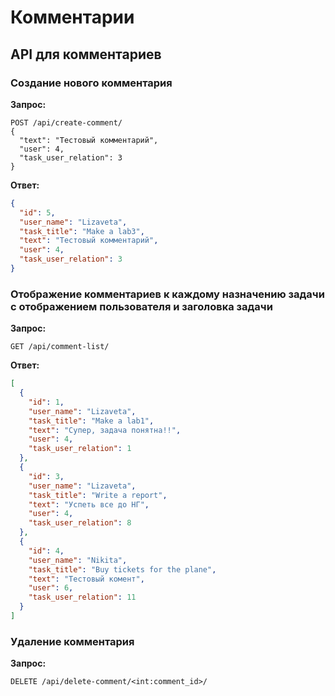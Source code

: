 # Комментарии

## API для комментариев

### Создание нового комментария

**Запрос:**

```http
POST /api/create-comment/
{
  "text": "Тестовый комментарий",
  "user": 4,
  "task_user_relation": 3
}
```

**Ответ:**

```json
{
  "id": 5,
  "user_name": "Lizaveta",
  "task_title": "Make a lab3",
  "text": "Тестовый комментарий",
  "user": 4,
  "task_user_relation": 3
}
```

### Отображение комментариев к каждому назначению задачи c отображением пользователя и заголовка задачи

**Запрос:**

```http
GET /api/comment-list/

```

**Ответ:**

```json
[
  {
    "id": 1,
    "user_name": "Lizaveta",
    "task_title": "Make a lab1",
    "text": "Супер, задача понятна!!",
    "user": 4,
    "task_user_relation": 1
  },
  {
    "id": 3,
    "user_name": "Lizaveta",
    "task_title": "Write a report",
    "text": "Успеть все до НГ",
    "user": 4,
    "task_user_relation": 8
  },
  {
    "id": 4,
    "user_name": "Nikita",
    "task_title": "Buy tickets for the plane",
    "text": "Тестовый комент",
    "user": 6,
    "task_user_relation": 11
  }
]
```

### Удаление комментария

**Запрос:**

```http
DELETE /api/delete-comment/<int:comment_id>/
```
